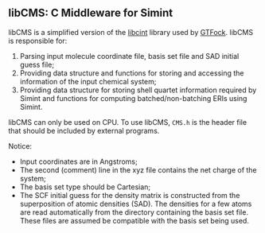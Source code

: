 ## libCMS: C Middleware for Simint

libCMS is a simplified version of the [libcint](https://github.com/gtfock-chem/libcint) library used by [GTFock](https://github.com/gtfock-chem/gtfock).  libCMS is responsible for:

1.  Parsing input molecule coordinate file, basis set file and SAD initial guess file;
2.  Providing data structure and functions for storing and accessing the information of the input chemical system;
3.  Providing data structure for storing shell quartet information required by Simint and functions for computing batched/non-batching ERIs using Simint.

libCMS can only be used on CPU. To use libCMS, `CMS.h` is the header file that should be included by external programs. 



Notice:

* Input coordinates are in Angstroms;
* The second (comment) line in the xyz file contains the net charge of the system;
* The basis set type should be Cartesian;
* The SCF initial guess for the density matrix is constructed from the superposition of atomic densities (SAD).  The densities for a few atoms are read automatically from the directory containing the basis set file.  These files are assumed be compatible with the basis set being used.